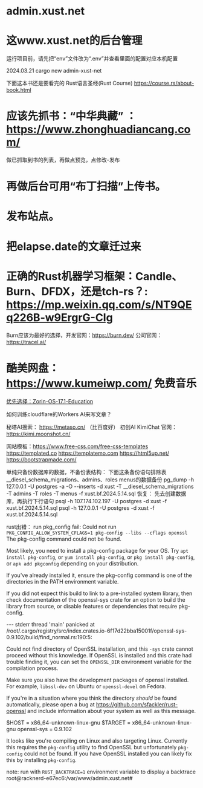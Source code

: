 # admin.xust.net
# 这www.xust.net的后台管理

运行项目前，请先把“env”文件改为“.env”并查看里面的配置对应本机配置

2024.03.21
cargo new admin-xust-net

下面这本书还是要看完的
Rust语言圣经(Rust Course) https://course.rs/about-book.html


# 应该先抓书：“中华典藏” ：https://www.zhonghuadiancang.com/
做已抓取到书的列表，再做点预览，点修改-发布

# 再做后台可用“布丁扫描”上传书。
# 发布站点。
# 把elapse.date的文章迁过来

# 正确的Rust机器学习框架：Candle、Burn、DFDX，还是tch-rs？: https://mp.weixin.qq.com/s/NT9QEq226B-w9ErgrG-CIg
Burn应该为最好的选择，开发官网：https://burn.dev/  公司官网：https://tracel.ai/

# 酷美网盘：https://www.kumeiwp.com/  免费音乐

[优先选择：Zorin-OS-17.1-Education ](https://zorin.com/) 

如何训练cloudflare的Workers AI来写文章？

秘塔AI搜索： https://metaso.cn/  （比百度好）
初创AI 
KimiChat  官网：https://kimi.moonshot.cn/

网站模板：https://www.free-css.com/free-css-templates https://templated.co  https://templatemo.com  https://html5up.net/ https://bootstrapmade.com/

单纯只备份数据库的数据，不备份表结构：
下面这条备份语句排除表__diesel_schema_migrations、admins、roles menus的数据备份
pg_dump -h 127.0.0.1 -U postgres -a -O --inserts -d xust -T __diesel_schema_migrations -T admins -T roles -T menus -f xust.bf.2024.5.14.sql
恢复：
先去创建数据库，再执行下行语句
psql -h 107.174.102.197 -U postgres -d xust -f xust.bf.2024.5.14.sql
psql -h 127.0.0.1 -U postgres -d xust -f xust.bf.2024.5.14.sql



rust出错：
run pkg_config fail: Could not run `PKG_CONFIG_ALLOW_SYSTEM_CFLAGS=1 pkg-config --libs --cflags openssl`
  The pkg-config command could not be found.

  Most likely, you need to install a pkg-config package for your OS.
  Try `apt install pkg-config`, or `yum install pkg-config`,
  or `pkg install pkg-config`, or `apk add pkgconfig` depending on your distribution.

  If you've already installed it, ensure the pkg-config command is one of the
  directories in the PATH environment variable.

  If you did not expect this build to link to a pre-installed system library,
  then check documentation of the openssl-sys crate for an option to
  build the library from source, or disable features or dependencies
  that require pkg-config.

  --- stderr
  thread 'main' panicked at /root/.cargo/registry/src/index.crates.io-6f17d22bba15001f/openssl-sys-0.9.102/build/find_normal.rs:190:5:


  Could not find directory of OpenSSL installation, and this `-sys` crate cannot
  proceed without this knowledge. If OpenSSL is installed and this crate had
  trouble finding it,  you can set the `OPENSSL_DIR` environment variable for the
  compilation process.

  Make sure you also have the development packages of openssl installed.
  For example, `libssl-dev` on Ubuntu or `openssl-devel` on Fedora.

  If you're in a situation where you think the directory *should* be found
  automatically, please open a bug at https://github.com/sfackler/rust-openssl
  and include information about your system as well as this message.

  $HOST = x86_64-unknown-linux-gnu
  $TARGET = x86_64-unknown-linux-gnu
  openssl-sys = 0.9.102


  It looks like you're compiling on Linux and also targeting Linux. Currently this
  requires the `pkg-config` utility to find OpenSSL but unfortunately `pkg-config`
  could not be found. If you have OpenSSL installed you can likely fix this by
  installing `pkg-config`.


  note: run with `RUST_BACKTRACE=1` environment variable to display a backtrace
root@racknerd-e67ec6:/var/www/admin.xust.net# 

